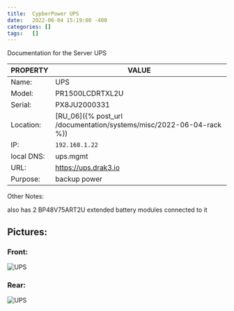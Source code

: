 ```yaml
---
title:  CypberPower UPS
date:   2022-06-04 15:19:00 -400
categories: []
tags:   []
---
```


Documentation for the Server UPS


| PROPERTY   | VALUE                                                               |
| ---------- | ------------------------------------------------------------------- |
| Name:      | UPS                                                                 |
| Model:     | PR1500LCDRTXL2U                                                     |
| Serial:    | PX8JU2000331                                                        |
| Location:  | [RU_06]({% post_url /documentation/systems/misc/2022-06-04-rack %}) |
| IP:        | `192.168.1.22`                                                      |
| local DNS: | ups.mgmt                                                            |
| URL:       | https://ups.drak3.io                                                |
| Purpose:   | backup power                                                        |

Other Notes:

also has 2 BP48V75ART2U extended battery modules connected to it

## Pictures:

### Front:

![UPS](/assets/rack_06_UPS.jpg)

### Rear:

![UPS](/assets/rack_06_UPS_back.jpg)
